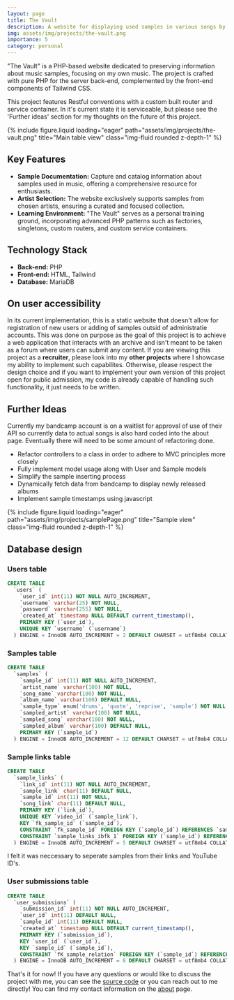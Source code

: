 ```yaml
---
layout: page
title: The Vault
description: A website for displaying used samples in various songs by artists.
img: assets/img/projects/the-vault.png
importance: 5
category: personal
---
```


"The Vault" is a PHP-based website dedicated to preserving information about music samples, focusing on my own music. The project is crafted with pure PHP for the server back-end, complemented by the front-end components of Tailwind CSS.

This project features Restful conventions with a custom built router and service container. In it's current state it is serviceable, but please see the 'Further ideas' section for my thoughts on the future of this project.

{% include figure.liquid loading="eager" path="assets/img/projects/the-vault.png" title="Main table view" class="img-fluid rounded z-depth-1" %}

## Key Features

- **Sample Documentation:** Capture and catalog information about samples used in music, offering a comprehensive resource for enthusiasts.
- **Artist Selection:** The website exclusively supports samples from chosen artists, ensuring a curated and focused collection.
- **Learning Environment:** "The Vault" serves as a personal training ground, incorporating advanced PHP patterns such as factories, singletons, custom routers, and custom service containers.

## Technology Stack

- **Back-end:** PHP
- **Front-end:** HTML, Tailwind
- **Database:** MariaDB

## On user accessibility

In its current implementation, this is a static website that doesn't allow for registration of new users or adding of samples outsid of administratie accounts. This was done on purpose as the goal of this project is to achieve a web application that interacts with an archive and isn't meant to be taken as a forum where users can submit any content. If you are viewing this project as a **recruiter**, please look into my **other projects** where I showcase my ability to implement such capabilites. Otherwise, please respect the design choice and if you want to implement your own version of this project open for public admission, my code is already capable of handling such functionality, it just needs to be written.

## Further Ideas

Currently my bandcamp account is on a waitlist for approval of use of their API so currently data to actual songs is also hard coded into the about page. Eventually there will need to be some amount of refactoring done.
- Refactor controllers to a class in order to adhere to MVC principles more closely
- Fully implement model usage along with User and Sample models
- Simplify the sample inserting process
- Dynamically fetch data from bandcamp to display newly released albums
- Implement sample timestamps using javascript

{% include figure.liquid loading="eager" path="assets/img/projects/samplePage.png" title="Sample view" class="img-fluid rounded z-depth-1" %}

## Database design
### Users table
```sql
CREATE TABLE
  `users` (
    `user_id` int(11) NOT NULL AUTO_INCREMENT,
    `username` varchar(25) NOT NULL,
    `password` varchar(255) NOT NULL,
    `created_at` timestamp NULL DEFAULT current_timestamp(),
    PRIMARY KEY (`user_id`),
    UNIQUE KEY `username` (`username`)
  ) ENGINE = InnoDB AUTO_INCREMENT = 2 DEFAULT CHARSET = utf8mb4 COLLATE = utf8mb4_general_ci
```
### Samples table
```sql
CREATE TABLE
  `samples` (
    `sample_id` int(11) NOT NULL AUTO_INCREMENT,
    `artist_name` varchar(100) NOT NULL,
    `song_name` varchar(100) NOT NULL,
    `album_name` varchar(100) DEFAULT NULL,
    `sample_type` enum('drums', 'quote', 'reprise', 'sample') NOT NULL,
    `sampled_artist` varchar(100) NOT NULL,
    `sampled_song` varchar(100) NOT NULL,
    `sampled_album` varchar(100) DEFAULT NULL,
    PRIMARY KEY (`sample_id`)
  ) ENGINE = InnoDB AUTO_INCREMENT = 12 DEFAULT CHARSET = utf8mb4 COLLATE = utf8mb4_general_ci
```

### Sample links table
```sql
CREATE TABLE
  `sample_links` (
    `link_id` int(11) NOT NULL AUTO_INCREMENT,
    `sample_link` char(11) DEFAULT NULL,
    `sample_id` int(11) NOT NULL,
    `song_link` char(11) DEFAULT NULL,
    PRIMARY KEY (`link_id`),
    UNIQUE KEY `video_id` (`sample_link`),
    KEY `fk_sample_id` (`sample_id`),
    CONSTRAINT `fk_sample_id` FOREIGN KEY (`sample_id`) REFERENCES `samples` (`sample_id`) ON DELETE CASCADE ON UPDATE CASCADE,
    CONSTRAINT `sample_links_ibfk_1` FOREIGN KEY (`sample_id`) REFERENCES `samples` (`sample_id`)
  ) ENGINE = InnoDB AUTO_INCREMENT = 5 DEFAULT CHARSET = utf8mb4 COLLATE = utf8mb4_general_ci
```

I felt it was neccessary to seperate samples from their links and YouTube ID's.

### User submissions table
```sql
CREATE TABLE
  `user_submissions` (
    `submission_id` int(11) NOT NULL AUTO_INCREMENT,
    `user_id` int(11) DEFAULT NULL,
    `sample_id` int(11) DEFAULT NULL,
    `created_at` timestamp NULL DEFAULT current_timestamp(),
    PRIMARY KEY (`submission_id`),
    KEY `user_id` (`user_id`),
    KEY `sample_id` (`sample_id`),
    CONSTRAINT `fK_sample_relation` FOREIGN KEY (`sample_id`) REFERENCES `samples` (`sample_id`) ON DELETE CASCADE ON UPDATE CASCADE
  ) ENGINE = InnoDB AUTO_INCREMENT = 8 DEFAULT CHARSET = utf8mb4 COLLATE = utf8mb4_general_ci
```

That's it for now! If you have any questions or would like to discuss the project with me, you can see the [source code](https://github.com/gitnjole/lara-jobs) or you can reach out to me directly! You can find my contact information on the [about](https://gitnjole.github.io/) page.
